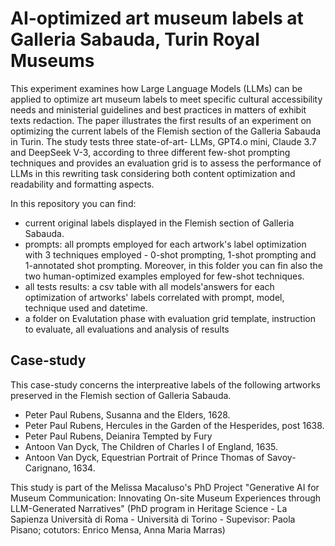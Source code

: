 # AI-optimized art museum labels at Galleria Sabauda, Turin Royal Museums

This experiment examines how Large Language Models (LLMs) can be applied to optimize art museum labels to meet specific cultural accessibility needs and ministerial guidelines and best practices in matters of exhibit texts redaction. The paper  illustrates the first results of an experiment on optimizing the current labels of the Flemish section of the Galleria Sabauda in Turin. 
The study tests three state-of-art- LLMs, GPT4.o mini, Claude 3.7 and DeepSeek V-3, according to three different few-shot prompting techniques and provides an evaluation grid is to assess the performance of LLMs in this rewriting task considering both content optimization and readability and formatting aspects.

In this repository you can find:
* current original labels displayed in the Flemish section of Galleria Sabauda.
* prompts: all prompts employed for each artwork's label optimization with 3 techniques employed - 0-shot prompting, 1-shot prompting and 1-annotated shot prompting. Moreover, in this folder you can fin also the two human-optimized examples employed for few-shot techniques.
* all tests results: a  csv table with all models'answers for each optimization of artworks' labels correlated with prompt, model, technique used and datetime.
* a folder on Evalutation phase with evaluation grid template, instruction to evaluate, all evaluations and analysis of results


## Case-study
This case-study concerns the interpreative labels of the following artworks preserved in the Flemish section of Galleria Sabauda.
* Peter Paul Rubens, Susanna and the Elders, 1628.
* Peter Paul Rubens, Hercules in the Garden of the Hesperides, post 1638.
* Peter Paul Rubens, Deianira Tempted by Fury 
* Antoon Van Dyck, The Children of Charles I of England, 1635.
* Antoon Van Dyck, Equestrian Portrait of Prince Thomas of Savoy-Carignano, 1634.

This study is part of the Melissa Macaluso's PhD Project "Generative AI for Museum Communication: Innovating On-site Museum Experiences through LLM-Generated Narratives" (PhD program in Heritage Science - La Sapienza Università di Roma - Università di Torino - Supevisor: Paola Pisano; cotutors: Enrico Mensa, Anna Maria Marras)

